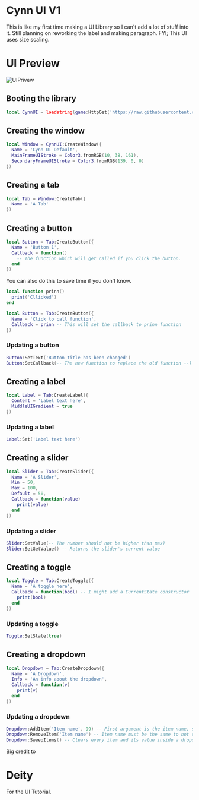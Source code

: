 # Cynn UI V1

This is like my first time making a UI Library so I can't add a lot of stuff into it. Still planning on reworking the label and making paragraph.
FYI; This UI uses size scaling.

# UI Preview
![UIPrivew](https://github.com/VariantL2/Lua/assets/129179825/76ca970e-1d20-48d7-b815-0d4946998960)

## Booting the library
```lua
local CynnUI = loadstring(game:HttpGet('https://raw.githubusercontent.com/VariantL2/Lua/main/Source.lua'))()
```
## Creating the window
```lua
local Window = CynnUI:CreateWindow({
  Name = 'Cynn UI Default',
  MainFrameUIStroke = Color3.fromRGB(10, 38, 161),
  SecondaryFrameUIStroke = Color3.fromRGB(139, 0, 0)
})
```
## Creating a tab
```lua
local Tab = Window:CreateTab({
  Name = 'A Tab'
})
```
## Creating a button
```lua
local Button = Tab:CreateButton({
  Name = 'Button 1',
  Callback = function()
    -- The function which will get called if you click the button.
  end
})
```
You can also do this to save time if you don't know.
```lua
local function prinn()
  print('Cllicked')
end

local Button = Tab:CreateButton({
  Name = 'Click to call function',
  Callback = prinn -- This will set the callback to prinn function
})
```
### Updating a button
```lua
Button:SetText('Button title has been changed')
Button:SetCallback(-- The new function to replace the old function --)
```
## Creating a label
```lua
local Label = Tab:CreateLabel({
  Content = 'Label text here',
  MiddleUIGradient = true
})
```
### Updating a label
```lua
Label:Set('Label text here')
```
## Creating a slider
```lua
local Slider = Tab:CreateSlider({
  Name = 'A Slider',
  Min = 50,
  Max = 100,
  Default = 50,
  Callback = function(value)
    print(value)
  end
})
```
### Updating a slider
```lua
Slider:SetValue(-- The number should not be higher than max)
Slider:SetGetValue() -- Returns the slider's current value
```
## Creating a toggle
```lua
local Toggle = Tab:CreateToggle({
  Name = 'A toggle here',
  Callback = function(bool) -- I might add a CurrentState constructor
    print(bool)
  end
})
```
### Updating a toggle
```lua
Toggle:SetState(true)
```
## Creating a dropdown
```lua
local Dropdown = Tab:CreateDropdown({
  Name = 'A Dropdown',
  Info = 'An info about the dropdown',
  Callback = function(v)
    print(v)
  end
})
```
### Updating a dropdown
```lua
Dropdown:AddItem('Item name', 99) -- First argument is the item name, second is the item's value
Dropdown:RemoveItem('Item name') -- Item name must be the same to not create an nil indexing error
Dropdown:SweepItems() -- Clears every item and its value inside a dropdown
```
Big credit to
# Deity
For the UI Tutorial.
